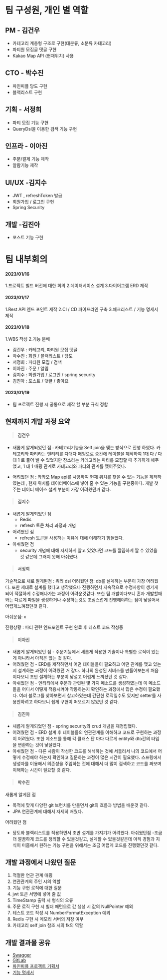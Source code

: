# 팀 구성원, 개인 별 역할
## PM - 김건우
- 카테고리 계층형 구조로 구현(대분류, 소분류 카테고리)
- 파티원 모집글 댓글 구현
 - Kakao Map API (현재위치) 사용

## CTO - 박수진
- 파인피플 당도 구현
 - 블랙리스트 구현
 
## 기획 - 서정희
- 파티 모집 기능 구현
- QueryDsl을 이용한 검색 기능 구현

## 인프라 - 이아진
- 주문/결제 기능 제작
 - 알람기능 제작
 
 ## UI/UX -김지수
- JWT , refreshToken 발급
- 회원가입 / 로그인 구현
- Spring Security 

 ## 개발 -김진아
 - 포스트 기능 구현
 
 # 팀 내부회의 
 #### 2023/01/16
 1.프로젝트 빌드 버전에 대한 회의
 2.데이터베이스 설계
 3.다이어그램 ERD 제작 
 
 #### 2023/01/17
 1.Rest API 엔드 포인트 제작
 2.CI / CD 파이프라인 구축
 3.체크리스트 / 기능 명세서 제작
  #### 2023/01/18
 1.WBS 작성
 2.기능 분배
 - 김건우 : 카테고리, 파티원 모집 댓글
 - 박수진 : 회원 / 블랙리스트 / 당도
 - 서정희 : 파티원 모집 / 검색
 - 이아진 : 주문 / 알림
 - 김지수 : 회원가입 / 로그인 / spring security
 - 김진아 : 포스트 / 댓글 / 좋아요
#### 2023/01/19
 - 팀 프로젝트 진행 시 공통으로 제작 할 부분 규칙 정함 

## 현재까지 개발 과정 요약 
> #### 김건우 
- 새롭게 알게되었던 점 :
 카테고리기능을 Self join을 맺는 방식으로 진행 하였다. 카테고리와 파티라는 엔티티를 다대다 매핑으로 중간에 테이블을 제작하여 1대 다 / 다 대 1 로 풀어 낼 수 있었지만 장소라는 카테고리는 파티를 모집할 때 추가하게 해주었고, 1 대 1 매핑 관계로 카테고리와 파티의 관계를 맺어주었다. 
 
 - 어려웠던 점
 : 카카오 Map api를 사용하여 현재 위치를 찾을 수 있는 기능을 제작하였는데 , 현재 위치를 데이터베이스에 넣어 줄 수 있는 기능을 구현중이다. 개발 첫 주는 데이터 베이스 설계 부분이 가장 어려웠던거 같다.
 
>#### 김지수 
- 새롭게 알게되었던 점
    - Redis
    - refresh 토큰 처리 과정과 개념
- 어려웠던 점
    - refresh 토큰을 사용하는 이유에 대해 이해하기 힘들었다.
- 아쉬웠던 점
    - security 개념에 대해 자세하게 알고 있었다면 코드를 깔끔하게 짤 수 있었을 것 같은데 그러지 못해 아쉬웠다.

>#### 서정희
기술적으로 새로 알게된점 :  쿼리 dsl
어려웠던 점:  db를 설계하는 부분이 가장 어려웠다. 또한 제대로 설계를 했다고 생각했으나 진행하면서 지속적으로 수정사항이 생기게 되어 적절하게 수정해나가는 과정이 어려운것같다. 또한 팀 개발이다보니 혼자 개발할때와는 다르게 파일을 생성하거나 수정하는것도 조심스럽게 진행해야하는 점이 낯설어서 어렵게느껴졌던것 같다. 

아쉬운점: x

진행상황 : 파티 관련 엔드포인트 구현 완료 후 테스트 코드 작성중
 
 > #### 이아진
  - 새롭게 알게되었던 점 - 주문기능에서 새롭게 적용한 기술이나 특별한 로직이 있는 게 아니라서 아직은 없는 것 같다. 
 - 어려웠던 점 - ERD를 제작하면서 어떤 테이블들이 필요하고 어떤 관계를 맺고 있는지 설계하는 과정이 어려웠던 거 같다. 하나의 완성된 서비스를 만들어보는게 처음이다보니 초반 설계하는 부분이 낯설고 어렵게 느껴졌던 것 같다. 
 - 아쉬웠던 점 - 엔티티에서 주문과 관련된 몇 가지 메소드를 생성하였는데 이 메소드들을 어디서 어떻게 적용시켜야 작동하는지 확인하는 과정에서 많은 수정이 필요했다. 여러 블로그를 찾아보면서 참고하였는데 간단한 로직일수도 있지만 setter를 사용안하려고 하다보니 쉽게 구현이 떠오르지 않았던 것 같다.
 
 > #### 김진아
 - 새롭게 알게되었던 점 - spring security와 crud 개념을 재정립했다.
- 어려웠던 점 - ERD 설계 후 테이블들의 연관관계를 이해하고 코드로 구현하는 과정이 어려웠다. 또한 메소드를 통해 각 클래스 단 마다 다르게 entity와 dto간의 타입을 변환하는 것이 낯설었다.
- 아쉬웠던 점 - 다른 사람이 작성한 코드를 해석하는 것에 서툴러서 나의 코드에서 어떻게 수정해야 하는지 확인하고 질문하는 과정이 많은 시간이 필요했다. 스프링에서 생성자를 이용해서 의존성을 주입하는 것에 대해서 더 많이 검색하고 코드를 짜보며 이해하는 시간이 필요할 것 같다.
 
 > #### 박수진
 새롭게 알게된 점
- 목적에 맞게 다양한 git 브런치를 만들면서 git의 흐름과 방법을 배운것 같다.
- JPA 연관관계에 대해서 자세히 배웠다.

어려웠던 점 
- 당도와 블랙리스트를 적용하면서 초반 설계를 가지기가 어려웠다.
아쉬웠던점
-조금 더 깔끔하게 코드를 정리할 수 있을것같고, 설계할 수 있을것같은데 아직 경험과 지식이 미흡해서 원하는 기능 구현을 위해서는 조금 어렵게 코드를 진행했던것 같다.
 
 
 ## 개발 과정에서 나왔던 질문 
 
 1. 적절한 연관 관계 매핑 
 2. 연관관계의 주인 시의 역할
 3. 기능 구현 로직에 대한 질문 
 4. jwt 토큰 서명에 넣어 줄 값 
 5. TimeStamp 출력 시 형식의 오류
 6. 주문 로직 구현 시 빌더 패턴으로 값 생성 시 값의 NullPointer 예외
 7. 테스트 코드 작성 시 NumberFormatException 예외
 8. Redis 구현 시 메모리 서버의 저장 여부
 9. 카테고리 self join 참조 시의 fk의 역할
 
 ## 개발 결과물 공유
- [Swagger](ec2-54-180-125-182.ap-northeast-2.compute.amazonaws.com:8080/swagger-ui/index.html)
- [GitLab](https://gitlab.com/GunLABS/pine-people)
- [파인피플 프로젝트 기획서](https://www.notion.so/22c235d2439f45c0a0601e75664babb0)
- [기능 명세서](https://lumpy-blossom-559.notion.site/Project-pinepeople-b03c27b86cca4e2e8e632a3e3a7881ad)
